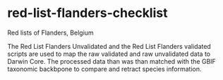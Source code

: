 # red-list-flanders-checklist
Red lists of Flanders, Belgium

The Red List Flanders Unvalidated and the Red List Flanders validated scripts are used to map the raw validated and raw unvalidated data to Darwin Core. The processed data than was than matched with the GBIF taxonomic backbpone to compare and retract species information.
